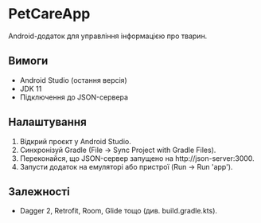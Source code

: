 # PetCareApp

Android-додаток для управління інформацією про тварин.

## Вимоги
- Android Studio (остання версія)
- JDK 11
- Підключення до JSON-сервера[](http://json-server:3000)

## Налаштування
1. Відкрий проєкт у Android Studio.
2. Синхронізуй Gradle (File -> Sync Project with Gradle Files).
3. Переконайся, що JSON-сервер запущено на http://json-server:3000.
4. Запусти додаток на емуляторі або пристрої (Run -> Run 'app').

## Залежності
- Dagger 2, Retrofit, Room, Glide тощо (див. build.gradle.kts).